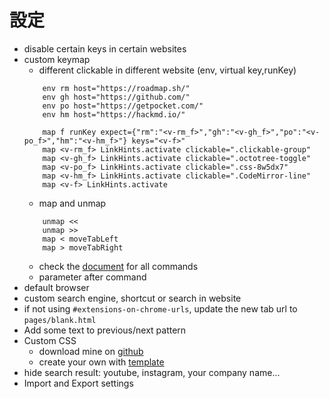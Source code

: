 # 設定

- disable certain keys in certain websites
- custom keymap
    - different clickable in different website (env, virtual key,runKey)
    ```
        env rm host="https://roadmap.sh/"
        env gh host="https://github.com/"
        env po host="https://getpocket.com/"
        env hm host="https://hackmd.io/"

        map f runKey expect={"rm":"<v-rm_f>","gh":"<v-gh_f>","po":"<v-po_f>","hm":"<v-hm_f>"} keys="<v-f>"
        map <v-rm_f> LinkHints.activate clickable=".clickable-group"
        map <v-gh_f> LinkHints.activate clickable=".octotree-toggle"
        map <v-po_f> LinkHints.activate clickable=".css-8w5dx7"
        map <v-hm_f> LinkHints.activate clickable=".CodeMirror-line"
        map <v-f> LinkHints.activate
    ```
    - map and unmap
    ```
        unmap <<
        unmap >>
        map < moveTabLeft
        map > moveTabRight
    ```
    - check the [document](https://github.com/gdh1995/vimium-c/wiki/List-of-all-commands) for all commands
    - parameter after command
- default browser
- custom search engine, shortcut or search in website
- if not using `#extensions-on-chrome-urls`, update the new tab url to `pages/blank.html`
- Add some text to previous/next pattern
- Custom CSS
    - download mine on [github](https://github.com/ascodeasice/vimium-c-one-dark-pro)
    - create your own with [template](https://github.com/Darukutsu/vimiumc-themes)
- hide search result: youtube, instagram, your company name...
- Import and Export settings
